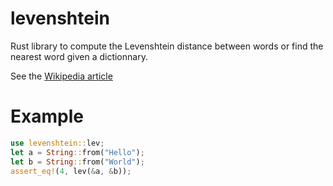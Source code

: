 # levenshtein
Rust library to compute the Levenshtein distance between words or find the nearest word given a dictionnary.

See the [Wikipedia article](https://en.wikipedia.org/wiki/Levenshtein_distance)

# Example
```rust
use levenshtein::lev;
let a = String::from("Hello");
let b = String::from("World");
assert_eq!(4, lev(&a, &b));
```
